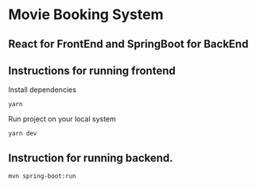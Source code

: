 # Movie Booking System

## React for FrontEnd and SpringBoot for BackEnd

## Instructions for running frontend

Install dependencies

```
yarn
```

Run project on your local system

```
yarn dev
```



## Instruction for running backend.
```
mvn spring-boot:run
```


```
```